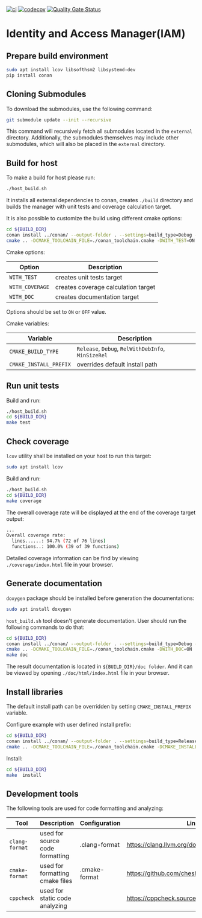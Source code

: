 [![ci](https://github.com/aosedge/aos_core_iam_cpp/actions/workflows/build_test.yaml/badge.svg)](https://github.com/aosedge/aos_core_iam_cpp/actions/workflows/build_test.yaml)
[![codecov](https://codecov.io/gh/aosedge/aos_core_iam_cpp/graph/badge.svg?token=MknkthRkpf)](https://codecov.io/gh/aosedge/aos_core_iam_cpp)
[![Quality Gate Status](https://sonarcloud.io/api/project_badges/measure?project=aosedge_aos_core_iam_cpp&metric=alert_status)](https://sonarcloud.io/summary/new_code?id=aosedge_aos_core_iam_cpp)

# Identity and Access Manager(IAM)

## Prepare build environment

```sh
sudo apt install lcov libsofthsm2 libsystemd-dev
pip install conan
```

## Cloning Submodules

To download the submodules, use the following command:

```sh
git submodule update --init --recursive
```

This command will recursively fetch all submodules located in the `external` directory. Additionally, the submodules
themselves may include other submodules, which will also be placed in the `external` directory.

## Build for host

To make a build for host please run:

```sh
./host_build.sh
```

It installs all external dependencies to conan, creates `./build` directory and builds the manager with unit tests and coverage calculation target.

It is also possible to customize the build using different cmake options:

```sh
cd ${BUILD_DIR}
conan install ../conan/ --output-folder . --settings=build_type=Debug --build=missing
cmake .. -DCMAKE_TOOLCHAIN_FILE=./conan_toolchain.cmake -DWITH_TEST=ON -DCMAKE_BUILD_TYPE=Debug
```

Cmake options:

| Option | Description |
| --- | --- |
| `WITH_TEST` | creates unit tests target |
| `WITH_COVERAGE` | creates coverage calculation target |
| `WITH_DOC` | creates documentation target |

Options should be set to `ON` or `OFF` value.

Cmake variables:

| Variable | Description |
| --- | --- |
| `CMAKE_BUILD_TYPE` | `Release`, `Debug`, `RelWithDebInfo`, `MinSizeRel` |
| `CMAKE_INSTALL_PREFIX` | overrides default install path |

## Run unit tests

Build and run:

```sh
./host_build.sh
cd ${BUILD_DIR}
make test
```

## Check coverage

`lcov` utility shall be installed on your host to run this target:

```sh
sudo apt install lcov
```

Build and run:

```sh
./host_build.sh
cd ${BUILD_DIR}
make coverage
```

The overall coverage rate will be displayed at the end of the coverage target output:

```sh
...
Overall coverage rate:
  lines......: 94.7% (72 of 76 lines)
  functions..: 100.0% (39 of 39 functions)
```

Detailed coverage information can be find by viewing `./coverage/index.html` file in your browser.

## Generate documentation

`doxygen` package should be installed before generation the documentations:

```sh
sudo apt install doxygen
```

`host_build.sh` tool doesn't generate documentation. User should run the following commands to do that:

```sh
cd ${BUILD_DIR}
conan install ../conan/ --output-folder . --settings=build_type=Debug --build=missing
cmake .. -DCMAKE_TOOLCHAIN_FILE=./conan_toolchain.cmake -DWITH_DOC=ON
make doc
```

The result documentation is located in `${BUILD_DIR}/doc folder`. And it can be viewed by opening
`./doc/html/index.html` file in your browser.

## Install libraries

The default install path can be overridden by setting `CMAKE_INSTALL_PREFIX` variable.

Configure example with user defined install prefix:

```sh
cd ${BUILD_DIR}
conan install ../conan/ --output-folder . --settings=build_type=Release --build=missing
cmake .. -DCMAKE_TOOLCHAIN_FILE=./conan_toolchain.cmake -DCMAKE_INSTALL_PREFIX=/my/location
```

Install:

```sh
cd ${BUILD_DIR}
make  install
```

## Development tools

The following tools are used for code formatting and analyzing:

| Tool | Description | Configuration | Link
| --- | --- | --- | --- |
| `clang-format` | used for source code formatting | .clang-format | <https://clang.llvm.org/docs/ClangFormat.html> |
| `cmake-format` | used for formatting cmake files | .cmake-format | <https://github.com/cheshirekow/cmake_format> |
| `cppcheck` | used for static code analyzing | | <https://cppcheck.sourceforge.io/> |
